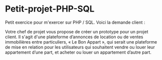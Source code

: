 # Petit-projet-PHP-SQL

Petit exercice pour m'exercer sur PHP / SQL.
Voici la demande client :

Votre chef de projet vous propose de créer un prototype pour un projet client. Il s'agit d'une plateforme
d’annonces de location ou de ventes immobilières entre particuliers, « Le Bon Appart », qui serait une
plateforme de mise en relation pour les utilisateurs qui souhaitent vendre ou louer leur appartement d’une part,
et acheter ou louer un appartement d’autre part.
